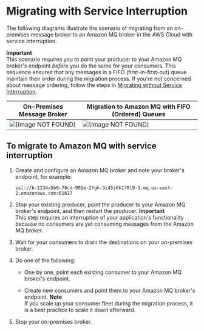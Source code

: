 # Migrating with Service Interruption<a name="amazon-mq-migrating-service-interruption"></a>

The following diagrams illustrate the scenario of migrating from an on\-premises message broker to an Amazon MQ broker in the AWS Cloud with service interruption\.

**Important**  
This scenario requires you to point your producer to your Amazon MQ broker's endpoint *before* you do the same for your consumers\. This sequence ensures that any messages in a FIFO \(first\-in\-first\-out\) queue maintain their order during the migration process\. If you're not concerned about message ordering, follow the steps in [Migrating without Service Interruption](amazon-mq-migrating-no-service-interruption.md)\.


| On\-Premises Message Broker | Migration to Amazon MQ with FIFO \(Ordered\) Queues | 
| --- | --- | 
|  ![\[Image NOT FOUND\]](http://docs.aws.amazon.com/amazon-mq/latest/developer-guide/images/amazon-mq-migration-on-premises-single-producer.png)  |  ![\[Image NOT FOUND\]](http://docs.aws.amazon.com/amazon-mq/latest/developer-guide/images/amazon-mq-migration-ordered-queues-service-interruption.png)  | 

## To migrate to Amazon MQ with service interruption<a name="migrate-with-service-interruption"></a>

1. Create and configure an Amazon MQ broker and note your broker's endpoint, for example:

   ```
   ssl://b-1234a5b6-78cd-901e-2fgh-3i45j6k178l9-1.mq.us-east-2.amazonaws.com:61617
   ```

1. Stop your existing producer, point the producer to your Amazon MQ broker's endpoint, and then restart the producer\.
**Important**  
This step requires an interruption of your application's functionality because no consumers are yet consuming messages from the Amazon MQ broker\.

1. Wait for your consumers to drain the destinations on your on\-premises broker\.

1. Do one of the following:

   + One by one, point each existing consumer to your Amazon MQ broker's endpoint\.

   + Create new consumers and point them to your Amazon MQ broker's endpoint\.
**Note**  
If you scale up your consumer fleet during the migration process, it is a best practice to scale it down afterward\.

1. Stop your on\-premises broker\.